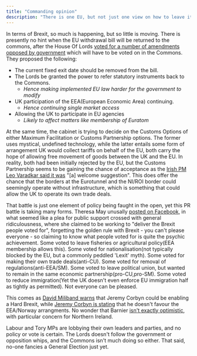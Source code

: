```yaml
---
title: "Commanding opinion"
description: "There is one EU, but not just one view on how to leave it"
---
```


In terms of Brexit, so much is happening, but so little is moving. There is presently no hint when the EU withdrawal bill will be returned to the commons, after the House Of Lords [voted for a number of amendments opposed by government](https://www.huffingtonpost.co.uk/entry/government-suffers-12th-brexit-bill-defeat-as-lords-back-removal-of-exit-day_uk_5af1c8cae4b0ab5c3d6a7e95) which will have to be voted on in the Commons. They proposed the following:

* The current fixed exit date should be removed from the bill.
* The Lords be granted the power to refer statutory instruments back to the Commons.
  * *Hence making implemented EU law harder for the government to modify*
* UK participation of the EEA(European Economic Area) continuing.
  * *Hence continuing single market access*
* Allowing the UK to participate in EU agencies
  * *Likely to affect matters like membership of Euratom*

At the same time, the cabinet is trying to decide on the Customs Options of either Maximum Facilitation or Customs Partnership options. The former uses mystical, undefined technology, while the latter entails some form of arrangement UK would collect tariffs on behalf of the EU, both carry the hope of allowing free movement of goods between the UK and the EU. In reality, both had been initially rejected by the EU, but the Customs Partnership seems to be gaining the chance of acceptance as the [Irish PM Leo Varadkar said it was](https://www.theguardian.com/politics/2018/may/09/jeremy-corbyn-both-of-mays-customs-union-plans-are-implausible) "[a] welcome suggestion". This does offer the chance that the borders at the Eurotunnel and the NI/ROI border could seemingly operate without infrastructure, which is something that could allow the UK to operate its own trade deals.

That battle is just one element of policy being faught in the open, yet this PR battle is taking many forms. Theresa May unusally [posted on Facebook](
https://www.facebook.com/notes/theresa-may/trust-me-ill-take-back-control-but-ill-need-your-help/2188204354529659/), in what seemed like a plea for public support crossed with general ridiculousness, where she claimed to be working to "deliver the Brexit people voted for", forgetting the golden rule with Brexit - you can't please everyone - so claiming to know what people voted for is quite the psychic achievement. Some voted to leave fisheries or agricultural policy(EEA membership allows this). Some voted for nationalisation(not typically blocked by the EU, but a commonly peddled 'Lexit' myth). Some voted for making their own trade deals(anti-CU). Some voted for removal of regulations(anti-EEA/SM). Some voted to leave political union, but wanted to remain in the same economic partnership(pro-CU,pro-SM). Some voted to reduce immigration(Yet the UK doesn't even enforce EU immigration half as tightly as permitted). Not everyone can be pleased.

This comes as [David Miliband warns](https://www.huffingtonpost.co.uk/entry/jeremy-corbyn-warned-by-david-miliband-not-to-midwife-theresa-mays-hard-brexit_uk_5af93bb5e4b0e57cd9fadf66) that Jeremy Corbyn could be enabling a Hard Brexit, while [Jeremy Corbyn is stating](https://www.huffingtonpost.co.uk/entry/norway-style-brexit-now-dead-after-jeremy-corbyn-signals-to-mps-he-wont-back-european-economic-area-model_uk_5af9dd09e4b09a94524b1630) that he doesn't favour the EEA/Norway arrangments. No wonder that Barnier [isn't exactly optimistic](http://www.bbc.co.uk/news/uk-politics-44113686), with particular concern for Northern Ireland.

Labour and Tory MPs are lobbying their own leaders and parties, and no policy or vote is certain. The Lords doesn't follow the government or opposition whips, and the Commons isn't much doing so either. That said, no-one fancies a General Election just yet. 
